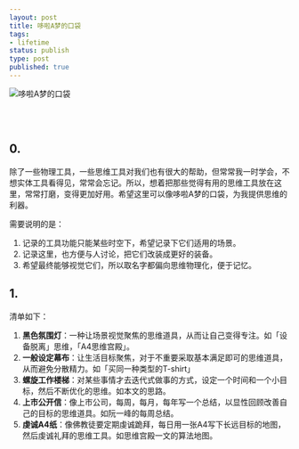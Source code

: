 ```yaml
--- 
layout: post
title: 哆啦A梦的口袋
tags: 
- lifetime
status: publish
type: post
published: true
---
```


![哆啦A梦的口袋](https://i.imgur.com/bINsMKv.png)

<br>
<br>


## 0.

除了一些物理工具，一些思维工具对我们也有很大的帮助，但常常我一时学会，不想实体工具看得见，常常会忘记。所以，想着把那些觉得有用的思维工具放在这里，常常打磨，变得更加好用。希望这里可以像哆啦A梦的口袋，为我提供思维的利器。

需要说明的是：

1. 记录的工具功能只能某些时空下，希望记录下它们适用的场景。
2. 记录这里，也方便与人讨论，把它们改装成更好的装备。
3. 希望最终能够视觉它们，所以取名字都偏向思维物理化，便于记忆。

## 1. 

清单如下：

1. **黑色氛围灯**：一种让场景视觉聚焦的思维道具，从而让自己变得专注。如「设备脱离」思维，「A4思维宫殿」。
1. **一般设定幕布**：让生活目标聚焦，对于不重要采取基本满足即可的思维道具，从而避免分散精力。如「买同一种类型的T-shirt」
1. **螺旋工作楼梯**：对某些事情才去迭代式做事的方式，设定一个时间和一个小目标，然后不断优化的思维。如本文的思路。
1. **上市公开信**：像上市公司，每周，每月，每年写一个总结，以显性回顾改善自己的目标的思维道具。如阮一峰的每周总结。
1. **虔诚A4纸**：像佛教徒要定期虔诚跪拜，每日用一张A4写下长远目标的地图，然后虔诚礼拜的思维工具。如思维宫殿一文的算法地图。